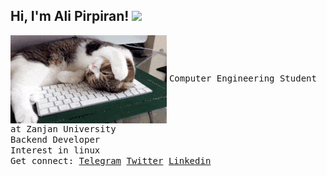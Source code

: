 <h2> Hi, I'm Ali Pirpiran! <img src="https://media.giphy.com/media/mGcNjsfWAjY5AEZNw6/giphy.gif" width="50"></h2>
<img align="center" width="250" src="https://github.com/alipirpiran/alipirpiran/raw/master/scosco.gif">

<samp>
Computer Engineering Student at Zanjan University<br>
Backend Developer<br>
Interest in linux<br>
 Get connect: <a href="https://t.me/mralpr">Telegram</a> <a href="https://twitter.com/alipirpiran">Twitter</a> <a href="https://www.linkedin.com/in/alipirpiran/">Linkedin</a>  
</samp>

<!--
**alipirpiran/alipirpiran** is a ✨ _special_ ✨ repository because its `README.md` (this file) appears on your GitHub profile.

Here are some ideas to get you started:

- 🔭 I’m currently working on ...
- 🌱 I’m currently learning ...
- 👯 I’m looking to collaborate on ...
- 🤔 I’m looking for help with ...
- 💬 Ask me about ...
- 📫 How to reach me: ...
- 😄 Pronouns: ...
- ⚡ Fun fact: ...
-->
